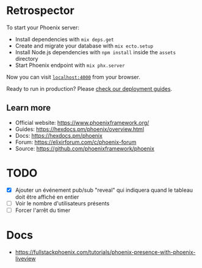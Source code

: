 # Retrospector

To start your Phoenix server:

  * Install dependencies with `mix deps.get`
  * Create and migrate your database with `mix ecto.setup`
  * Install Node.js dependencies with `npm install` inside the `assets` directory
  * Start Phoenix endpoint with `mix phx.server`

Now you can visit [`localhost:4000`](http://localhost:4000) from your browser.

Ready to run in production? Please [check our deployment guides](https://hexdocs.pm/phoenix/deployment.html).

## Learn more

  * Official website: https://www.phoenixframework.org/
  * Guides: https://hexdocs.pm/phoenix/overview.html
  * Docs: https://hexdocs.pm/phoenix
  * Forum: https://elixirforum.com/c/phoenix-forum
  * Source: https://github.com/phoenixframework/phoenix


# TODO

- [x] Ajouter un événement pub/sub "reveal" qui indiquera quand le tableau doit être affiché en entier
- [ ] Voir le nombre d'utilisateurs présents
- [ ] Forcer l'arrêt du timer

# Docs

- https://fullstackphoenix.com/tutorials/phoenix-presence-with-phoenix-liveview